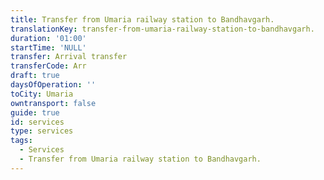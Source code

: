 ```yaml
---
title: Transfer from Umaria railway station to Bandhavgarh.
translationKey: transfer-from-umaria-railway-station-to-bandhavgarh.
duration: '01:00'
startTime: 'NULL'
transfer: Arrival transfer
transferCode: Arr
draft: true
daysOfOperation: ''
toCity: Umaria
owntransport: false
guide: true
id: services
type: services
tags:
  - Services
  - Transfer from Umaria railway station to Bandhavgarh.
---
```

